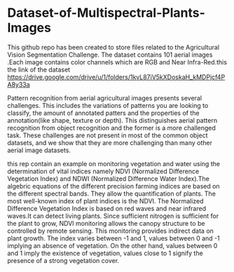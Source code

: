 # Dataset-of-Multispectral-Plants-Images
This github repo has been created to store files related to the Agricultural Vision Segmentation Challenge. The dataset contains 101 aerial images .Each image contains color channels which are RGB and Near Infra-Red.this the link of the dataset https://drive.google.com/drive/u/1/folders/1kvL87iV5kXDoskaH_kMDPjcf4PA8y33a

Pattern recognition from aerial agricultural images presents several challenges. This includes the variations of patterns you are looking to classify, the amount of annotated patters and the properties of the annotation(like shape, texture or depth). This distinguishes aerial pattern recognition from object recognition and the former is a more challenged task. These challenges are not present in most of the common object datasets, and we show that they are more challenging than many other aerial image datasets.

this rep contain an example on monitoring vegetation and water using the determination of vital indices namely NDVI (Normalized Difference Vegetation Index) and NDWI (Normalized Difference Water Index).The algebric equations of the different precision farming indices are based on the different spectral bands. They allow the quantification of plants. The most well-known index of plant indices is the NDVI. The Normalized Difference Vegetation Index is based on red waves and near infrared waves.It can detect living plants. Since sufficient nitrogen is sufficient for the plant to grow, NDVI monitoring allows the canopy structure to be controlled by remote sensing. This monitoring provides indirect data on plant growth. The index varies between -1 and 1, values between 0 and -1 implying an absence of vegetation. On the other hand, values between 0 and 1 imply the existence of vegetation, values close to 1 signify the presence of a strong vegetation cover.  
